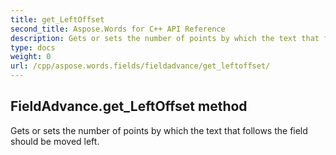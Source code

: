 ```yaml
---
title: get_LeftOffset
second_title: Aspose.Words for C++ API Reference
description: Gets or sets the number of points by which the text that follows the field should be moved left. 
type: docs
weight: 0
url: /cpp/aspose.words.fields/fieldadvance/get_leftoffset/
---
```

## FieldAdvance.get_LeftOffset method


Gets or sets the number of points by which the text that follows the field should be moved left. 

